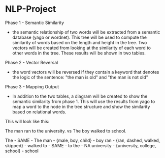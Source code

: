 NLP-Project
===========

Phase 1 - Semantic Similarity
- the semantic relationship of two words will be extracted from a semantic 
database (yago or wordnet). This tree will be used to compute the similarity 
of words based on the length and height in the tree. Two vectors will be created
from looking at the similarity of each word to other words in the tree. These results
will be shown in two tables.


Phase 2 - Vector Reversal
- the word vectors will be reversed if they contain a keyword that denotes the logic
of the sentence: "the man is old" and "the man is not old"

Phase 3 - Mapping Output
- In addition to the two tables, a diagram will be created to show the semantic 
similarity from phase 1. This will use the results from yago to map a word to the node
in the tree structure and show the similarity based on relational words.

This will look like this:

The man ran to the university. 	vs	The boy walked to school.

 
 The 		- 	SAME							- The
 man 		-   {male, boy, child}  			- boy
 ran 		-   {ran, dashed, walked, skipped}  - walked
 to  		-	SAME							- to
 the 		-   NA
 university -	{university, college, school}	- school